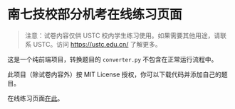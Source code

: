 # 南七技校部分机考在线练习页面

> 注意：试卷内容仅供 USTC 校内学生练习使用。如果需要其他用途，请联系 USTC。访问 https://ustc.edu.cn/ 了解更多。

这是一个纯前端项目，转换题目的 `converter.py` 不包含在正常运行流程中。

此项目（除试卷内容外）按 MIT License 授权，你可以下载代码并添加自己的题目。

在线练习页面[在此](https://wlexe.cf/public/quiz-training/new/)。
